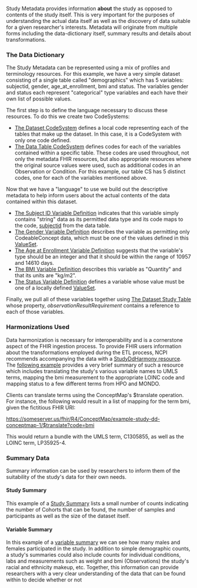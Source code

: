 Study Metadata provides information **about** the study as opposed to contents of the study itself. This is very important for the purposes of understanding the actual data itself as well as the discovery of data suitable for a given researcher's interests. Metadata will originate from multiple forms including the data-dictionary itself, summary results and details about transformations.

### The Data Dictionary
The Study Metadata can be represented using a mix of profiles and terminology resources. For this example, we have a very simple dataset consisting of a single table called "demographics" which has 5 variables: subjectid, gender, age_at_enrollment, bmi and status. The variables gender and status each represent "categorical" type variables and each have their own list of possible values. 

The first step is to define the language necessary to discuss these resources. To do this we create two CodeSystems:
* [The Dataset CodeSystem](CodeSystem-example-study-dd-dataset-codesystem-1.html) defines a local code representing each of the tables that make up the dataset. In this case, it is a CodeSystem with only one code defined. 
*  [The Data Table CodeSystem](CodeSystem-example-study-dd-datatable-codesystem-1.html) defines codes for each of the variables contained within a specific table. These codes are used throughout, not only the metadata FHIR resources, but also appropriate resources where the original source values were used, such as additional codes in an Observation or Condition. For this example, our table CS has 5 distinct codes, one for each of the variables mentioned above.  

Now that we have a "language" to use we build out the descriptive metadata to help inform users about the actual contents of the data contained within this dataset. 
* [The Subject ID Variable Definition](ObservationDefinition-example-study-dd-variable-1-1.html) indicates that this variable simply contains "string" data as its permitted data type and its code maps to the code, [subjectid](CodeSystem-example-study-dd-datatable-codesystem-1.html) from the data table. 
* [The Gender Variable Definition](ObservationDefinition-example-study-dd-variable-1-2.html) describes the variable as permitting only CodeableConcept data, which must be one of the values defined in this [ValueSet](http://hl7.org/fhir/ValueSet/administrative-gender).
* [The Age at Enrollment Variable Definition](ObservationDefinition-example-study-dd-variable-1-3.html) suggests that the variable's type should be an integer and that it should be within the range of 10957 and 14610 days. 
* [The BMI Variable Definition](ObservationDefinition-example-study-dd-variable-1-4.html) describes this variable as "Quantity" and that its units are "kg/m2".
* [The Status Variable Definition](ObservationDefinition-example-study-dd-variable-1-5.html) defines a variable whose value must be one of a locally defined [ValueSet](ValueSet-example-study-dd-case-control-vs-1.html).

Finally, we pull all of these variables together using [The Dataset Study Table](ActivityDefinition-example-study-dd-table-1.html) whose property, *observationResultRequirement* contains a reference to each of those variables. 

### Harmonizations Used
Data harmonization is necessary for interoperability and is a cornerstone aspect of the FHIR ingestion process. To provide FHIR users information about the transformations employed during the ETL process, NCPI recommends accompanying the data with a [StudyDdHarmony resource](StructureDefinition-study-dd-harmony.html). The [following example](ConceptMap-example-study-dd-conceptmap-1.json.html) provides a very brief summary of such a resource which includes translating the study's various variable names to UMLS terms, mapping the bmi measurement to the appropriate LOINC code and mapping status to a few different terms from HPO and MONDO. 

Clients can translate terms using the ConceptMap's $translate operation. For instance, the following would result in a list of mapping for the term bmi, given the fictitious FHIR URI: 

https://someserver.us/fhir/R4/ConceptMap/example-study-dd-conceptmap-1/$translate?code=bmi

This would return a bundle with the UMLS term, C1305855, as well as the LOINC term, LP35925-4.

### Summary Data
Summary information can be used by researchers to inform them of the suitability of the study's data for their own needs. 

#### Study Summary
This example of a [Study Summary](Observation-anvil-summary-cmg.html) lists a small number of counts indicating the number of Cohorts that can be found, the number of samples and participants as well as the size of the dataset itself. 

#### Variable Summary
In this example of a [variable summary](Observation-example-study-summary-gender.html) we can see how many males and females participated in the study. In addition to simple demographic counts, a study's summaries could also include counts for individual conditions, labs and measurements such as weight and bmi (Observations) the study's racial and ethnicity makeup, etc. Together, this information can provide researchers with a very clear understanding of the data that can be found within to decide whether or not 